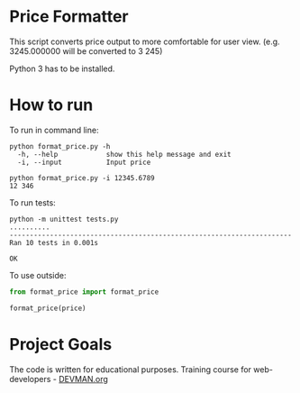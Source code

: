 # Price Formatter

This script converts price output to more comfortable for user view.
(e.g. 3245.000000 will be converted to 3 245)

Python 3 has to be installed.

# How to run
To run in command line:
```commandline
python format_price.py -h
  -h, --help            show this help message and exit
  -i, --input           Input price
  
python format_price.py -i 12345.6789
12 346
``` 
To run tests:
```commandline
python -m unittest tests.py
..........
----------------------------------------------------------------------
Ran 10 tests in 0.001s

OK
```
To use outside:
```python
from format_price import format_price

format_price(price)
```

# Project Goals

The code is written for educational purposes. Training course for web-developers - [DEVMAN.org](https://devman.org)
